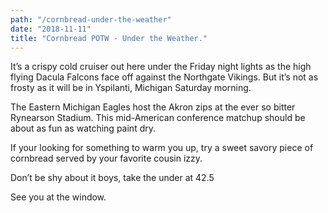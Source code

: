```yaml
---
path: "/cornbread-under-the-weather"
date: "2018-11-11"
title: "Cornbread POTW - Under the Weather."
---
```


It’s a crispy cold cruiser out here under the Friday night lights as the high flying Dacula Falcons face off against the Northgate Vikings. But it’s not as frosty as it will be in Yspilanti, Michigan Saturday morning.  

The Eastern Michigan Eagles host the Akron zips at the ever so bitter Rynearson Stadium. This mid-American conference matchup should be about as fun as watching paint dry.  

If your looking for something to warm you up, try a sweet savory piece of cornbread served by your favorite cousin izzy.  

Don’t be shy about it boys, take the under at 42.5  

See you at the window.  
